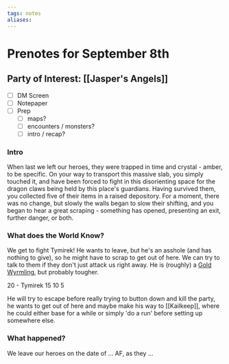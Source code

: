 ```yaml
---
tags: notes
aliases:
---
```


# Prenotes for September 8th
## Party of Interest: [[Jasper's Angels]]
- [ ] DM Screen
- [ ] Notepaper
- [ ] Prep
	- [ ] maps?
	- [ ] encounters / monsters?
	- [ ] intro / recap?

### Intro

When last we left our heroes, they were trapped in time and crystal - amber, to be specific. On your way to transport this massive slab, you simply touched it, and have been forced to fight in this disorienting space for the dragon claws being held by this place's guardians. Having survived them, you collected five of their items in a raised depository. For a moment, there was no change, but slowly the walls began to slow their shifting, and you began to hear a great scraping - something has opened, presenting an exit, further danger, or both.

### What does the World Know?

We get to fight Tymirek! He wants to leave, but he's an asshole (and has nothing to give), so he might have to scrap to get out of here. We can try to talk to them if they don't just attack us right away. He is (roughly) a [Gold Wyrmling](https://www.aidedd.org/dnd/monstres.php?vo=gold-dragon-wyrmling), but probably tougher.

20 - Tymirek
15
10
5

He will try to escape before really trying to button down and kill the party, he wants to get out of here and maybe make his way to [[Kailkeep]], where he could either base for a while or simply 'do a run' before setting up somewhere else.

### What happened?


We leave our heroes on the date of ... AF, as they ...